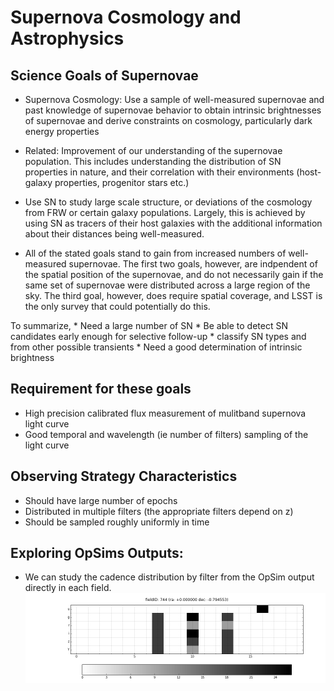 # Supernova Cosmology and Astrophysics

## Science Goals of Supernovae

* Supernova Cosmology: Use a sample of well-measured supernovae and past knowledge of supernovae behavior to obtain intrinsic brightnesses of supernovae and derive constraints on cosmology, particularly dark energy properties
* Related: Improvement of our understanding of the supernovae population. This 
includes understanding the distribution of SN properties in nature, and their correlation with their environments (host-galaxy properties, progenitor stars 
etc.)
* Use SN to study large scale structure, or deviations of the cosmology from 
FRW or certain galaxy populations. Largely, this is achieved by using SN as tracers of their host galaxies with the additional information about their distances being  well-measured.


* All of the stated goals stand to gain from increased numbers of well-measured supernovae. The first two goals, however, are indpendent of the spatial position of the supernovae, and do not necessarily gain if the same set of supernovae were distributed across a large region of the sky. The third goal, however, does require spatial coverage, and LSST is the only survey that could potentially do this.

To summarize, 
        * Need a large number of SN
        * Be able to detect SN candidates early enough for selective follow-up
        * classify SN types and from other possible transients 
        * Need a good determination of intrinsic brightness


## Requirement for these goals

* High precision calibrated flux measurement of mulitband supernova light curve
* Good temporal and wavelength (ie number of filters) sampling of the light curve
 
## Observing Strategy Characteristics

* Should have large number of epochs
* Distributed in multiple filters (the appropriate filters depend on z)
* Should be sampled roughly uniformly in time
        
## Exploring OpSims Outputs:

* We can study the cadence distribution by filter from the OpSim output directly in each field. 
![cadence in a season of Enigma 1189 in a field](images/cadence.png)


